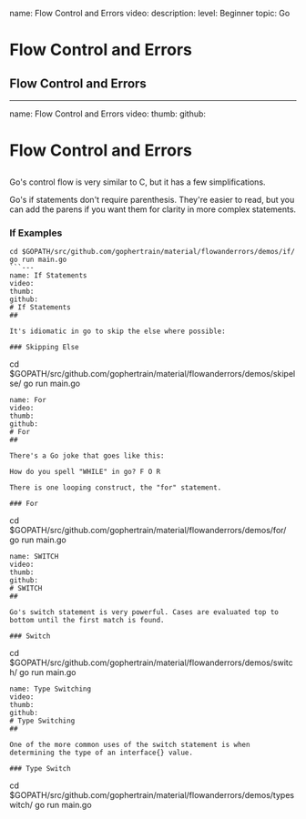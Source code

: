name: Flow Control and Errors
video: 
description: 
level: Beginner
topic: Go
# Flow Control and Errors
## Flow Control and Errors

---
name: Flow Control and Errors
video: 
thumb:
github:
# Flow Control and Errors
## 

Go's control flow is very similar to C, but it has a few simplifications.

Go's if statements don't require parenthesis. They're easier to read, but you can add the parens if you want them for clarity in more complex statements.

### If Examples
```
cd $GOPATH/src/github.com/gophertrain/material/flowanderrors/demos/if/
go run main.go
```---
name: If Statements
video: 
thumb:
github:
# If Statements
## 

It's idiomatic in go to skip the else where possible:

### Skipping Else
```
cd $GOPATH/src/github.com/gophertrain/material/flowanderrors/demos/skipelse/
go run main.go
```---
name: For
video: 
thumb:
github:
# For
## 

There's a Go joke that goes like this:

How do you spell "WHILE" in go? F O R

There is one looping construct, the "for" statement.

### For
```
cd $GOPATH/src/github.com/gophertrain/material/flowanderrors/demos/for/
go run main.go
```---
name: SWITCH
video: 
thumb:
github:
# SWITCH
## 

Go's switch statement is very powerful. Cases are evaluated top to bottom until the first match is found.

### Switch
```
cd $GOPATH/src/github.com/gophertrain/material/flowanderrors/demos/switch/
go run main.go
```---
name: Type Switching
video: 
thumb:
github:
# Type Switching
## 

One of the more common uses of the switch statement is when determining the type of an interface{} value. 

### Type Switch
```
cd $GOPATH/src/github.com/gophertrain/material/flowanderrors/demos/typeswitch/
go run main.go
```
